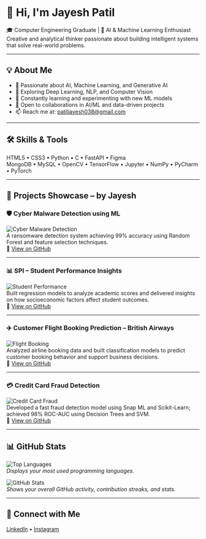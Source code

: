 # 👋 Hi, I'm Jayesh Patil

🎓 Computer Engineering Graduate | 🤖 AI & Machine Learning Enthusiast  
Creative and analytical thinker passionate about building intelligent systems that solve real-world problems.

---

## 💡 About Me

- 🔬 Passionate about AI, Machine Learning, and Generative AI  
- 🧠 Exploring Deep Learning, NLP, and Computer Vision  
- 🌱 Constantly learning and experimenting with new ML models  
- 🤝 Open to collaborations in AI/ML and data-driven projects  
- 📫 Reach me at: patiljayesh038@gmail.com  

---

## 🛠️ Skills & Tools

HTML5 • CSS3 • Python • C • FastAPI • Figma  
MongoDB • MySQL • OpenCV • TensorFlow • Jupyter • NumPy • PyCharm • PyTorch

---

## 🚀 Projects Showcase – by Jayesh

### 🛡️ Cyber Malware Detection using ML  
![Cyber Malware Detection](https://images.unsplash.com/photo-1503023345310-bd7c1de61c7d)  
A ransomware detection system achieving 99% accuracy using Random Forest and feature selection techniques.  
🔗 [View on GitHub](#)

---

### 📊 SPI – Student Performance Insights  
![Student Performance](https://images.unsplash.com/photo-1573497491208-6b1acb260507)  
Built regression models to analyze academic scores and delivered insights on how socioeconomic factors affect student outcomes.  
🔗 [View on GitHub](#)

---

### ✈️ Customer Flight Booking Prediction – British Airways  
![Flight Booking](https://images.unsplash.com/photo-1529070538774-1843cb3265df)  
Analyzed airline booking data and built classification models to predict customer booking behavior and support business decisions.  
🔗 [View on GitHub](#)

---

### 💳 Credit Card Fraud Detection  
![Credit Card Fraud](https://images.unsplash.com/photo-1588776814546-ac9eb61d9f8e)  
Developed a fast fraud detection model using Snap ML and Scikit-Learn; achieved 98% ROC-AUC using Decision Trees and SVM.  
🔗 [View on GitHub](#)

---

## 📊 GitHub Stats

<!-- These images showcase your GitHub activity and language usage -->

![Top Languages](https://github-readme-stats.vercel.app/api/top-langs/?username=YOUR-GITHUB-USERNAME&layout=compact&langs_count=8)  
*Displays your most used programming languages.*

![GitHub Stats](https://github-readme-stats.vercel.app/api?username=YOUR-GITHUB-USERNAME&show_icons=true&theme=radical)  
*Shows your overall GitHub activity, contribution streaks, and stats.*

---

## 🔗 Connect with Me

[LinkedIn](#) • [Instagram](#)
